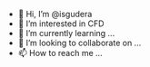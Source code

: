 - 👋 Hi, I’m @isgudera
- 👀 I’m interested in CFD
- 🌱 I’m currently learning ...
- 💞️ I’m looking to collaborate on ...
- 📫 How to reach me ...

<!---
isgudera/isgudera is a ✨ special ✨ repository because its `README.md` (this file) appears on your GitHub profile.
You can click the Preview link to take a look at your changes.
--->
